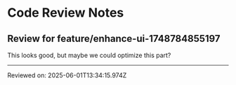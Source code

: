 # Code Review Notes

## Review for feature/enhance-ui-1748784855197

This looks good, but maybe we could optimize this part?

---
Reviewed on: 2025-06-01T13:34:15.974Z